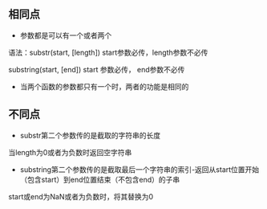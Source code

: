 ## 相同点

* 参数都是可以有一个或者两个

语法：substr(start, [length]) start参数必传，length参数不必传

substring(start, [end]) start 参数必传， end参数不必传

* 当两个函数的参数都只有一个时，两者的功能是相同的

## 不同点

* substr第二个参数传的是截取的字符串的长度

当length为0或者为负数时返回空字符串

* substring第二个参数传的是截取最后一个字符串的索引-返回从start位置开始（包含start）到end位置结束（不包含end）的子串

start或end为NaN或者为负数时，将其替换为0